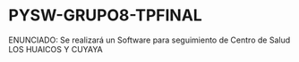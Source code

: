 # PYSW-GRUPO8-TPFINAL
ENUNCIADO: Se realizará un Software para seguimiento de Centro de Salud LOS
HUAICOS Y CUYAYA
